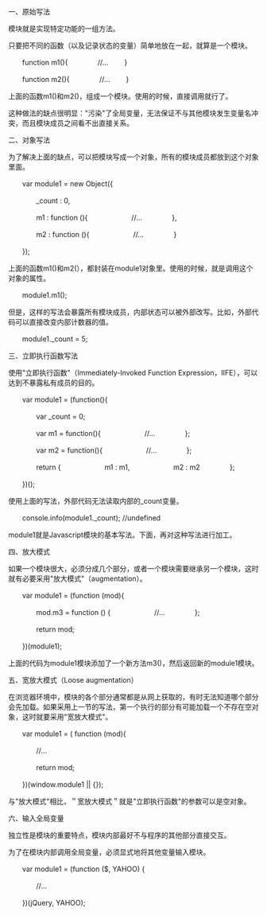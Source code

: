一、原始写法

  模块就是实现特定功能的一组方法。

  只要把不同的函数（以及记录状态的变量）简单地放在一起，就算是一个模块。

  　　function m1(){
  　　　　//...
  　　}

  　　function m2(){
  　　　　//...
  　　}

  上面的函数m1()和m2()，组成一个模块。使用的时候，直接调用就行了。

  这种做法的缺点很明显："污染"了全局变量，无法保证不与其他模块发生变量名冲突，而且模块成员之间看不出直接关系。

二、对象写法

  为了解决上面的缺点，可以把模块写成一个对象，所有的模块成员都放到这个对象里面。

  　　var module1 = new Object({

  　　　　_count : 0,

  　　　　m1 : function (){
  　　　　　　//...
  　　　　},

  　　　　m2 : function (){
  　　　　　　//...
  　　　　}

  　　});

  上面的函数m1()和m2(），都封装在module1对象里。使用的时候，就是调用这个对象的属性。

  　　module1.m1();

  但是，这样的写法会暴露所有模块成员，内部状态可以被外部改写。比如，外部代码可以直接改变内部计数器的值。

  　　module1._count = 5;

三、立即执行函数写法

  使用"立即执行函数"（Immediately-Invoked Function Expression，IIFE），可以达到不暴露私有成员的目的。

  　　var module1 = (function(){

  　　　　var _count = 0;

  　　　　var m1 = function(){
  　　　　　　//...
  　　　　};

  　　　　var m2 = function(){
  　　　　　　//...
  　　　　};

  　　　　return {
  　　　　　　m1 : m1,
  　　　　　　m2 : m2
  　　　　};

  　　})();

  使用上面的写法，外部代码无法读取内部的_count变量。

  　　console.info(module1._count); //undefined

  module1就是Javascript模块的基本写法。下面，再对这种写法进行加工。

四、放大模式

  如果一个模块很大，必须分成几个部分，或者一个模块需要继承另一个模块，这时就有必要采用"放大模式"（augmentation）。

  　　var module1 = (function (mod){

  　　　　mod.m3 = function () {
  　　　　　　//...
  　　　　};

  　　　　return mod;

  　　})(module1);

  上面的代码为module1模块添加了一个新方法m3()，然后返回新的module1模块。

五、宽放大模式（Loose augmentation）

  在浏览器环境中，模块的各个部分通常都是从网上获取的，有时无法知道哪个部分会先加载。如果采用上一节的写法，第一个执行的部分有可能加载一个不存在空对象，这时就要采用"宽放大模式"。

  　　var module1 = ( function (mod){

  　　　　//...

  　　　　return mod;

  　　})(window.module1 || {});

  与"放大模式"相比，＂宽放大模式＂就是"立即执行函数"的参数可以是空对象。

六、输入全局变量

  独立性是模块的重要特点，模块内部最好不与程序的其他部分直接交互。

  为了在模块内部调用全局变量，必须显式地将其他变量输入模块。

  　　var module1 = (function ($, YAHOO) {

  　　　　//...

  　　})(jQuery, YAHOO);